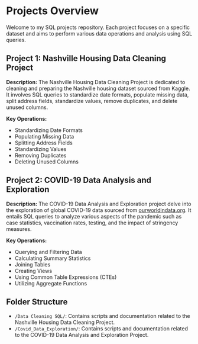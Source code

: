 # Projects Overview

Welcome to my SQL projects repository. Each project focuses on a specific dataset and aims to perform various data operations and analysis using SQL queries.

## Project 1: Nashville Housing Data Cleaning Project

**Description:**
The Nashville Housing Data Cleaning Project is dedicated to cleaning and preparing the Nashville housing dataset sourced from Kaggle. It involves SQL queries to standardize date formats, populate missing data, split address fields, standardize values, remove duplicates, and delete unused columns.

**Key Operations:**
- Standardizing Date Formats
- Populating Missing Data
- Splitting Address Fields
- Standardizing Values
- Removing Duplicates
- Deleting Unused Columns

## Project 2: COVID-19 Data Analysis and Exploration

**Description:**
The COVID-19 Data Analysis and Exploration project delve into the exploration of global COVID-19 data sourced from [ourworldindata.org](https://ourworldindata.org/covid-deaths). It entails SQL queries to analyze various aspects of the pandemic such as case statistics, vaccination rates, testing, and the impact of stringency measures.

**Key Operations:**
- Querying and Filtering Data
- Calculating Summary Statistics
- Joining Tables
- Creating Views
- Using Common Table Expressions (CTEs)
- Utilizing Aggregate Functions

## Folder Structure

- `/Data Cleaning SQL/`: Contains scripts and documentation related to the Nashville Housing Data Cleaning Project.
- `/Covid_Data_Exploration/`: Contains scripts and documentation related to the COVID-19 Data Analysis and Exploration Project.
